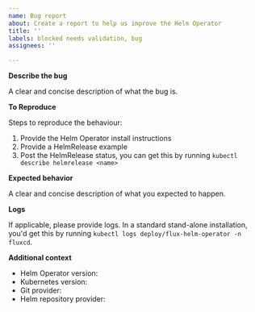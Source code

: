 ```yaml
---
name: Bug report
about: Create a report to help us improve the Helm Operator
title: ''
labels: blocked needs validation, bug
assignees: ''

---
```


<!--

# ---- NOTICE -----

Helm Operator v1 is in maintenance mode and Flux v2 is getting
closer to GA. If you want to learn about migrating to Flux v2,
please review <https://github.com/fluxcd/flux2/discussions/413>.

As it will take longer until we get around to issues and PRs in
Helm Operator v1, we strongly recommend that you start
familiarising yourself with Flux v2: <https://fluxcd.io/>

This means that new features will only be added after very careful
consideration, if at all. Refer to the links above for more detail.

# ---- END NOTICE -----

-->

**Describe the bug**

A clear and concise description of what the bug is.

**To Reproduce**

Steps to reproduce the behaviour:
1. Provide the Helm Operator install instructions
2. Provide a HelmRelease example
3. Post the HelmRelease status, you can get this by running `kubectl describe helmrelease <name>`

**Expected behavior**

A clear and concise description of what you expected to happen.

**Logs**

If applicable, please provide logs. In a standard stand-alone installation, you'd get this by running `kubectl logs deploy/flux-helm-operator -n fluxcd`.

**Additional context**

- Helm Operator version: 
- Kubernetes version:
- Git provider:
- Helm repository provider:
